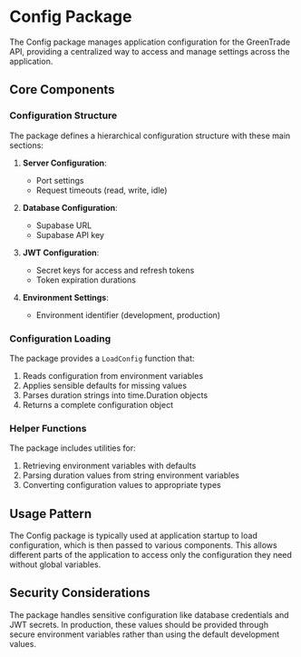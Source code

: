 # Config Package

The Config package manages application configuration for the GreenTrade API, providing a centralized way to access and manage settings across the application.

## Core Components

### Configuration Structure

The package defines a hierarchical configuration structure with these main sections:

1. **Server Configuration**:

   - Port settings
   - Request timeouts (read, write, idle)

2. **Database Configuration**:

   - Supabase URL
   - Supabase API key

3. **JWT Configuration**:

   - Secret keys for access and refresh tokens
   - Token expiration durations

4. **Environment Settings**:
   - Environment identifier (development, production)

### Configuration Loading

The package provides a `LoadConfig` function that:

1. Reads configuration from environment variables
2. Applies sensible defaults for missing values
3. Parses duration strings into time.Duration objects
4. Returns a complete configuration object

### Helper Functions

The package includes utilities for:

1. Retrieving environment variables with defaults
2. Parsing duration values from string environment variables
3. Converting configuration values to appropriate types

## Usage Pattern

The Config package is typically used at application startup to load configuration, which is then passed to various components. This allows different parts of the application to access only the configuration they need without global variables.

## Security Considerations

The package handles sensitive configuration like database credentials and JWT secrets. In production, these values should be provided through secure environment variables rather than using the default development values.
